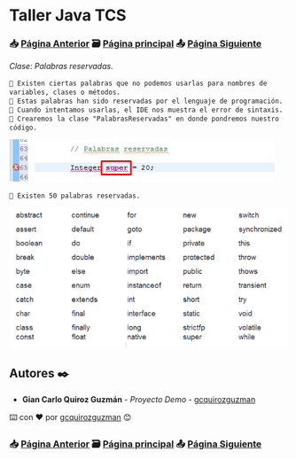 # Taller Java TCS
### 📥 [Página Anterior](https://github.com/gcquirozguzman/java-tcs-202001/tree/CDJW100001) 🗃️ [Página principal](https://github.com/gcquirozguzman/java-tcs-202001) 📤 [Página Siguiente](https://github.com/gcquirozguzman/java-tcs-202001/tree/CST0100001)

_Clase: Palabras reservadas._

```
📢 Existen ciertas palabras que no podemos usarlas para nombres de variables, clases o métodos.
📢 Estas palabras han sido reservadas por el lenguaje de programación.
📢 Cuando intentamos usarlas, el IDE nos muestra el error de sintaxis.
📢 Crearemos la clase "PalabrasReservadas" en donde pondremos nuestro código.
```

![Error: imagen no ha sido cargada](https://github.com/gcquirozguzman/java-tcs-202001/blob/master/imagenes/PR00100001_3.png)

```
📢 Existen 50 palabras reservadas.
```

![Error: imagen no ha sido cargada](https://github.com/gcquirozguzman/java-tcs-202001/blob/master/imagenes/PR00100001_2.png)

## Autores ✒️

* **Gian Carlo Quiroz Guzmán** - *Proyecto Demo* - [gcquirozguzman](https://github.com/gcquirozguzman)

⌨️ con ❤️ por [gcquirozguzman](https://github.com/gcquirozguzman) 😊

### 📥 [Página Anterior](https://github.com/gcquirozguzman/java-tcs-202001/tree/CDJW100001) 🗃️ [Página principal](https://github.com/gcquirozguzman/java-tcs-202001) 📤 [Página Siguiente](https://github.com/gcquirozguzman/java-tcs-202001/tree/CST0100001)
